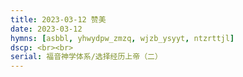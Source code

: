 ```yaml
---
title: 2023-03-12 赞美
date: 2023-03-12
hymns: [asbbl, yhwydpw_zmzq, wjzb_ysyyt, ntzrttjl]
dscp: <br><br>
serial: 福音神学体系/选择经历上帝（二）
---
```


